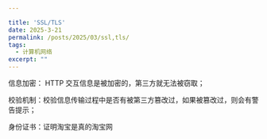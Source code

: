 ```yaml
---

title: 'SSL/TLS'
date: 2025-3-21
permalink: /posts/2025/03/ssl,tls/
tags:
  - 计算机网络
excerpt: "" 
---
```


信息加密： HTTP 交互信息是被加密的，第三方就无法被窃取；

 校验机制：校验信息传输过程中是否有被第三方篡改过，如果被篡改过，则会有警告提示；

 身份证书：证明淘宝是真的淘宝网



